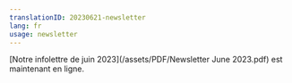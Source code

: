 ```yaml
---
translationID: 20230621-newsletter
lang: fr
usage: newsletter
---
```

[Notre infolettre de juin 2023](/assets/PDF/Newsletter June 2023.pdf) est maintenant en ligne.
